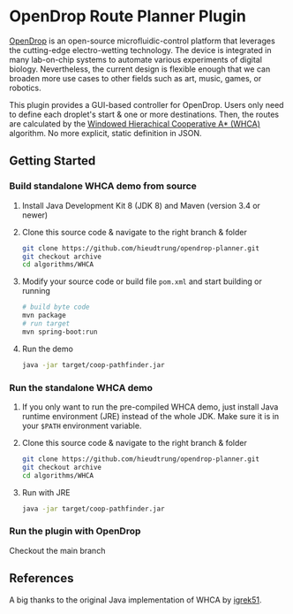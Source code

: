 # OpenDrop Route Planner Plugin

[OpenDrop](https://www.gaudi.ch/OpenDrop/) is an open-source microfluidic-control platform that leverages the cutting-edge electro-wetting technology. The device is integrated in many lab-on-chip systems to automate various experiments of digital biology. Nevertheless, the current design is flexible enough that we can broaden more use cases to other fields such as art, music, games, or robotics.

This plugin provides a GUI-based controller for OpenDrop. Users only need to define each droplet's start & one or more destinations. Then, the routes are calculated by the [Windowed Hierachical Cooperative A* (WHCA)](https://www.davidsilver.uk/wp-content/uploads/2020/03/coop-path-AIIDE.pdf) algorithm. No more explicit, static definition in JSON.

## Getting Started

### Build standalone WHCA demo from source

1. Install Java Development Kit 8 (JDK 8) and Maven (version 3.4 or newer)

2. Clone this source code & navigate to the right branch & folder

    ```bash
    git clone https://github.com/hieudtrung/opendrop-planner.git
    git checkout archive
    cd algorithms/WHCA
    ```

3. Modify your source code or build file `pom.xml` and start building or running

    ```bash
    # build byte code
    mvn package
    # run target
    mvn spring-boot:run
    ```

4. Run the demo

    ```bash
    java -jar target/coop-pathfinder.jar
    ```

### Run the standalone WHCA demo

1. If you only want to run the pre-compiled WHCA demo, just install Java runtime environment (JRE) instead of the whole JDK. Make sure it is in your `$PATH` environment variable.

2. Clone this source code & navigate to the right branch & folder

    ```bash
    git clone https://github.com/hieudtrung/opendrop-planner.git
    git checkout archive
    cd algorithms/WHCA
    ```

3. Run with JRE

    ```bash
    java -jar target/coop-pathfinder.jar
    ```

### Run the plugin with OpenDrop

Checkout the main branch

## References

A big thanks to the original Java implementation of WHCA by [igrek51](https://github.com/igrek51/coop-pathfinder/tree/master).

